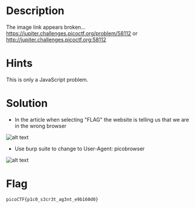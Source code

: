 # Description

The image link appears broken... https://jupiter.challenges.picoctf.org/problem/58112 or http://jupiter.challenges.picoctf.org:58112

# Hints

This is only a JavaScript problem. 

# Solution

- In the article when selecting "FLAG" the website is telling us that we are in the wrong browser

![alt text](/image/21.png)

- Use burp suite to change to User-Agent: picobrowser

![alt text](/image/22.png)

# Flag
`picoCTF{p1c0_s3cr3t_ag3nt_e9b160d0}`